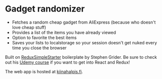 # Gadget randomizer

* Fetches a random cheap gadget from AliExpress (because who doesn't love cheap stuff)
* Provides a list of the items you have already viewed
* Option to favorite the best items
* Saves your lists to localstorage so your session doesn't get nuked every time you close the browser

Built on <a href="https://github.com/StephenGrider/ReduxSimpleStarter">ReduxSimpleStarter</a> boilerplate by Stephen Grider. Be sure to check out his <a href="https://www.udemy.com/react-redux">Udemy course</a> if you want to get into React and Redux!

The web app is hosted at [kiinahalpis.fi](https://kiinahalpis.fi/).
